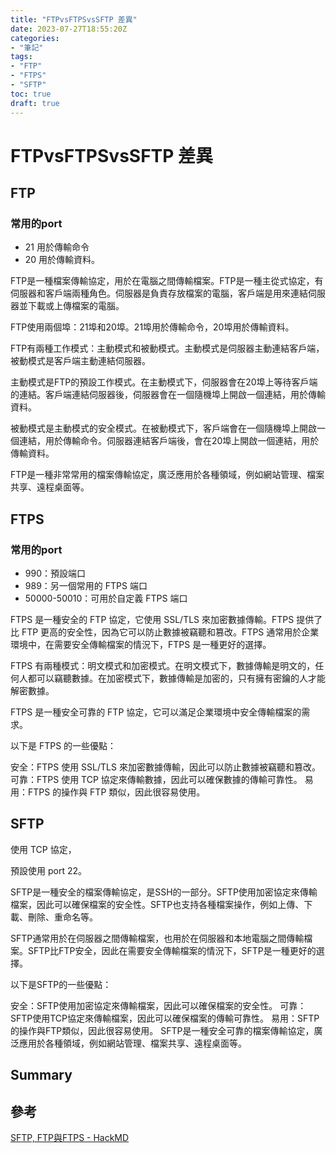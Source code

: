 ```yaml
---
title: "FTPvsFTPSvsSFTP 差異"
date: 2023-07-27T18:55:20Z
categories:
- "筆記"
tags:
- "FTP"
- "FTPS"
- "SFTP"
toc: true
draft: true
---
```


# FTPvsFTPSvsSFTP 差異

<!-- 簡介 -->
<!--more-->

## FTP 

### 常用的port
- 21 用於傳輸命令
- 20 用於傳輸資料。

FTP是一種檔案傳輸協定，用於在電腦之間傳輸檔案。FTP是一種主從式協定，有伺服器和客戶端兩種角色。伺服器是負責存放檔案的電腦，客戶端是用來連結伺服器並下載或上傳檔案的電腦。

FTP使用兩個埠：21埠和20埠。21埠用於傳輸命令，20埠用於傳輸資料。

FTP有兩種工作模式：主動模式和被動模式。主動模式是伺服器主動連結客戶端，被動模式是客戶端主動連結伺服器。

主動模式是FTP的預設工作模式。在主動模式下，伺服器會在20埠上等待客戶端的連結。客戶端連結伺服器後，伺服器會在一個隨機埠上開啟一個連結，用於傳輸資料。

被動模式是主動模式的安全模式。在被動模式下，客戶端會在一個隨機埠上開啟一個連結，用於傳輸命令。伺服器連結客戶端後，會在20埠上開啟一個連結，用於傳輸資料。

FTP是一種非常常用的檔案傳輸協定，廣泛應用於各種領域，例如網站管理、檔案共享、遠程桌面等。



## FTPS
### 常用的port
- 990：預設端口
- 989：另一個常用的 FTPS 端口
- 50000-50010：可用於自定義 FTPS 端口


FTPS 是一種安全的 FTP 協定，它使用 SSL/TLS 來加密數據傳輸。FTPS 提供了比 FTP 更高的安全性，因為它可以防止數據被竊聽和篡改。FTPS 通常用於企業環境中，在需要安全傳輸檔案的情況下，FTPS 是一種更好的選擇。

FTPS 有兩種模式：明文模式和加密模式。在明文模式下，數據傳輸是明文的，任何人都可以竊聽數據。在加密模式下，數據傳輸是加密的，只有擁有密鑰的人才能解密數據。

FTPS 是一種安全可靠的 FTP 協定，它可以滿足企業環境中安全傳輸檔案的需求。

以下是 FTPS 的一些優點：

安全：FTPS 使用 SSL/TLS 來加密數據傳輸，因此可以防止數據被竊聽和篡改。
可靠：FTPS 使用 TCP 協定來傳輸數據，因此可以確保數據的傳輸可靠性。
易用：FTPS 的操作與 FTP 類似，因此很容易使用。


## SFTP 

使用 TCP 協定，

預設使用 port 22。

SFTP是一種安全的檔案傳輸協定，是SSH的一部分。SFTP使用加密協定來傳輸檔案，因此可以確保檔案的安全性。SFTP也支持各種檔案操作，例如上傳、下載、刪除、重命名等。

SFTP通常用於在伺服器之間傳輸檔案，也用於在伺服器和本地電腦之間傳輸檔案。SFTP比FTP安全，因此在需要安全傳輸檔案的情況下，SFTP是一種更好的選擇。

以下是SFTP的一些優點：

安全：SFTP使用加密協定來傳輸檔案，因此可以確保檔案的安全性。
可靠：SFTP使用TCP協定來傳輸檔案，因此可以確保檔案的傳輸可靠性。
易用：SFTP的操作與FTP類似，因此很容易使用。
SFTP是一種安全可靠的檔案傳輸協定，廣泛應用於各種領域，例如網站管理、檔案共享、遠程桌面等。


## Summary

## 參考

[SFTP, FTP與FTPS - HackMD](https://hackmd.io/tBJORR5_R7mNTMnijUlOfw?both)
